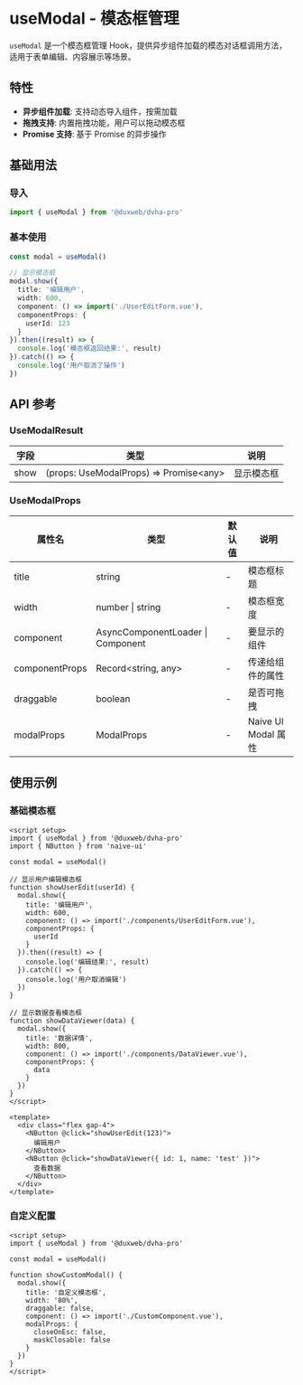 # useModal - 模态框管理

`useModal` 是一个模态框管理 Hook，提供异步组件加载的模态对话框调用方法，适用于表单编辑、内容展示等场景。

## 特性

- **异步组件加载**: 支持动态导入组件，按需加载
- **拖拽支持**: 内置拖拽功能，用户可以拖动模态框
- **Promise 支持**: 基于 Promise 的异步操作

## 基础用法

### 导入

```typescript
import { useModal } from '@duxweb/dvha-pro'
```

### 基本使用

```typescript
const modal = useModal()

// 显示模态框
modal.show({
  title: '编辑用户',
  width: 600,
  component: () => import('./UserEditForm.vue'),
  componentProps: {
    userId: 123
  }
}).then((result) => {
  console.log('模态框返回结果:', result)
}).catch(() => {
  console.log('用户取消了操作')
})
```

## API 参考

### UseModalResult

| 字段 | 类型                                | 说明         |
| ---- | ----------------------------------- | ------------ |
| show | (props: UseModalProps) => Promise\<any\> | 显示模态框 |

### UseModalProps

| 属性名         | 类型                                    | 默认值 | 说明                 |
| -------------- | --------------------------------------- | ------ | -------------------- |
| title          | string                                  | -      | 模态框标题           |
| width          | number \| string                        | -      | 模态框宽度           |
| component      | AsyncComponentLoader \| Component       | -      | 要显示的组件         |
| componentProps | Record\<string, any\>                   | -      | 传递给组件的属性     |
| draggable      | boolean                                 | -      | 是否可拖拽           |
| modalProps     | ModalProps                              | -      | Naive UI Modal 属性  |

## 使用示例

### 基础模态框

```vue
<script setup>
import { useModal } from '@duxweb/dvha-pro'
import { NButton } from 'naive-ui'

const modal = useModal()

// 显示用户编辑模态框
function showUserEdit(userId) {
  modal.show({
    title: '编辑用户',
    width: 600,
    component: () => import('./components/UserEditForm.vue'),
    componentProps: {
      userId
    }
  }).then((result) => {
    console.log('编辑结果:', result)
  }).catch(() => {
    console.log('用户取消编辑')
  })
}

// 显示数据查看模态框
function showDataViewer(data) {
  modal.show({
    title: '数据详情',
    width: 800,
    component: () => import('./components/DataViewer.vue'),
    componentProps: {
      data
    }
  })
}
</script>

<template>
  <div class="flex gap-4">
    <NButton @click="showUserEdit(123)">
      编辑用户
    </NButton>
    <NButton @click="showDataViewer({ id: 1, name: 'test' })">
      查看数据
    </NButton>
  </div>
</template>
```

### 自定义配置

```vue
<script setup>
import { useModal } from '@duxweb/dvha-pro'

const modal = useModal()

function showCustomModal() {
  modal.show({
    title: '自定义模态框',
    width: '80%',
    draggable: false,
    component: () => import('./CustomComponent.vue'),
    modalProps: {
      closeOnEsc: false,
      maskClosable: false
    }
  })
}
</script>
```

